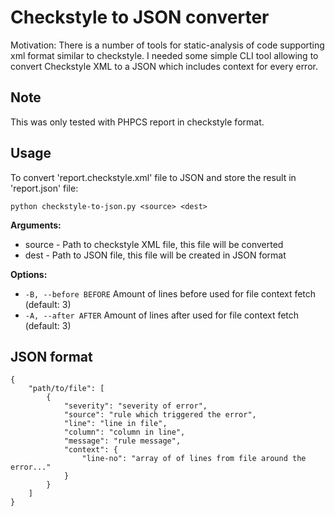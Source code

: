 # Checkstyle to JSON converter

Motivation: There is a number of tools for static-analysis of code supporting
xml format similar to checkstyle. I needed some simple CLI tool allowing to
convert Checkstyle XML to a JSON which includes context for every error.

## Note

This was only tested with PHPCS report in checkstyle format.

## Usage

To convert 'report.checkstyle.xml' file to JSON and store the result in 'report.json' file:

`python checkstyle-to-json.py <source> <dest>`

**Arguments:**

- source - Path to checkstyle XML file, this file will be converted
- dest   - Path to JSON file, this file will be created in JSON format

**Options:**

- `-B, --before BEFORE`  Amount of lines before used for file context fetch (default: 3)
- `-A, --after AFTER`    Amount of lines after used for file context fetch (default: 3)

## JSON format

```
{
    "path/to/file": [
        {
            "severity": "severity of error",
            "source": "rule which triggered the error",
            "line": "line in file",
            "column": "column in line",
            "message": "rule message",
            "context": {
                "line-no": "array of of lines from file around the error..."
            }
        }
    ]
}
```
